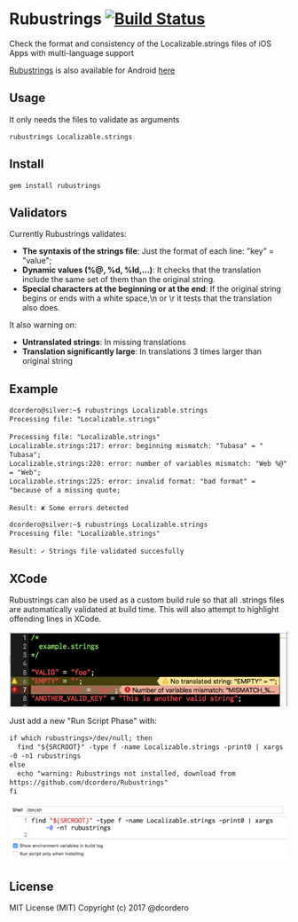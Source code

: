 # Rubustrings [![Build Status](https://travis-ci.org/dcordero/Rubustrings.svg?branch=master)](https://travis-ci.org/dcordero/Rubustrings)

Check the format and consistency of the Localizable.strings files of iOS Apps with multi-language support

[Rubustrings](https://github.com/dcordero/RubustringsXml) is also available for Android [here](https://github.com/dcordero/RubustringsXml)

## Usage

It only needs the files to validate as arguments

```
rubustrings Localizable.strings
```

## Install

```
gem install rubustrings
```

## Validators

Currently Rubustrings validates:

* **The syntaxis of the strings file**: Just the format of each line: "key" = "value";
* **Dynamic values (%@, %d, %ld,...)**: It checks that the translation include the same set of them than the original string.
* **Special characters at the beginning or at the end**: If the original string begins or ends with a white space,\n or \r it tests that the translation also does.

It also warning on:
* **Untranslated strings**: In missing translations
* **Translation significantly large**: In translations 3 times larger than original string

## Example

```
dcordero@silver:~$ rubustrings Localizable.strings
Processing file: "Localizable.strings"

Processing file: "Localizable.strings"
Localizable.strings:217: error: beginning mismatch: "Tubasa" = " Tubasa";
Localizable.strings:220: error: number of variables mismatch: "Web %@" = "Web";
Localizable.strings:225: error: invalid format: "bad format" = "because of a missing quote;

Result: ✘ Some errors detected
```

```
dcordero@silver:~$ rubustrings Localizable.strings
Processing file: "Localizable.strings"

Result: ✓ Strings file validated succesfully
```
## XCode

Rubustrings can also be used as a custom build rule so that all .strings files
are automatically validated at build time. This will also attempt to highlight
offending lines in XCode.

![Xcode build rule example](./xcode_example.png "example")

Just add a new "Run Script Phase" with:

```
if which rubustrings>/dev/null; then
  find "${SRCROOT}" -type f -name Localizable.strings -print0 | xargs -0 -n1 rubustrings
else
  echo "warning: Rubustrings not installed, download from https://github.com/dcordero/Rubustrings"
fi
```

![Xcode setting example](./xcode_setting.png "configuration")

## License

MIT License (MIT) Copyright (c) 2017 @dcordero
